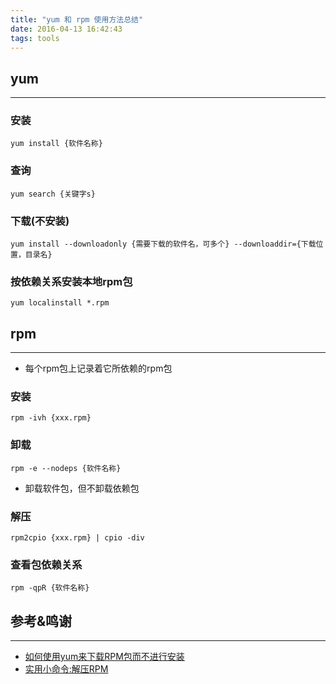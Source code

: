 ```yaml
---
title: "yum 和 rpm 使用方法总结"
date: 2016-04-13 16:42:43
tags: tools
---
```



## yum 
---
### 安装
```shell
yum install {软件名称}
```

### 查询
```shell
yum search {关键字s}
```

### 下载(不安装)
```shell
yum install --downloadonly {需要下载的软件名，可多个} --downloaddir={下载位置，目录名}
```

### 按依赖关系安装本地rpm包
```shell
yum localinstall *.rpm
```


## rpm
---
* 每个rpm包上记录着它所依赖的rpm包

### 安装
```shell
rpm -ivh {xxx.rpm}
```

### 卸载
```shell
rpm -e --nodeps {软件名称}
```
* 卸载软件包，但不卸载依赖包

### 解压
```shell
rpm2cpio {xxx.rpm} | cpio -div
```

### 查看包依赖关系
```shell
rpm -qpR {软件名称}
```


## 参考&鸣谢
---
* [如何使用yum来下载RPM包而不进行安装](https://linux.cn/article-5100-1.html)
* [实用小命令:解压RPM](http://www.linuxeden.com/html/softuse/20090703/66563.html)
